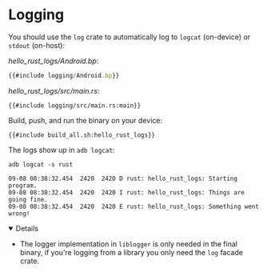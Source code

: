 # Logging

You should use the `log` crate to automatically log to `logcat` (on-device) or
`stdout` (on-host):

_hello_rust_logs/Android.bp_:

```javascript
{{#include logging/Android.bp}}
```

_hello_rust_logs/src/main.rs_:

```rust,ignore
{{#include logging/src/main.rs:main}}
```

Build, push, and run the binary on your device:

```shell
{{#include build_all.sh:hello_rust_logs}}
```

The logs show up in `adb logcat`:

```shell
adb logcat -s rust
```

```text
09-08 08:38:32.454  2420  2420 D rust: hello_rust_logs: Starting program.
09-08 08:38:32.454  2420  2420 I rust: hello_rust_logs: Things are going fine.
09-08 08:38:32.454  2420  2420 E rust: hello_rust_logs: Something went wrong!
```

<details open="true">

- The logger implementation in `liblogger` is only needed in the final binary,
  if you're logging from a library you only need the `log` facade crate.

</details>
